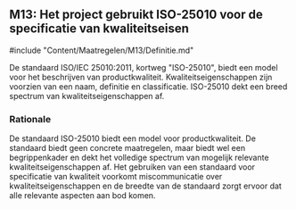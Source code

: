 ## M13: Het project gebruikt ISO-25010 voor de specificatie van kwaliteitseisen

#include "Content/Maatregelen/M13/Definitie.md"

De standaard ISO/IEC 25010:2011, kortweg "ISO-25010", biedt een model voor het beschrijven van productkwaliteit. Kwaliteitseigenschappen zijn voorzien van een naam, definitie en classificatie. ISO-25010 dekt een breed spectrum van kwaliteitseigenschappen af.

### Rationale

De standaard ISO-25010 biedt een model voor productkwaliteit. De standaard biedt geen concrete maatregelen, maar biedt wel een begrippenkader en dekt het volledige spectrum van mogelijk relevante kwaliteitseigenschappen af. Het gebruiken van een standaard voor specificatie van kwaliteit voorkomt miscommunicatie over kwaliteitseigenschappen en de breedte van de standaard zorgt ervoor dat alle relevante aspecten aan bod komen.
